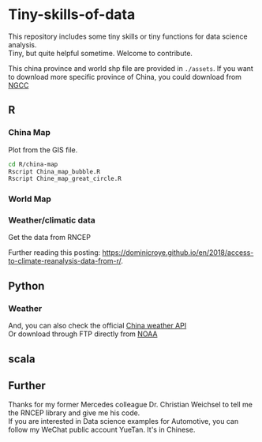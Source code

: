 # Tiny-skills-of-data

This repository includes some tiny skills or tiny functions for data science analysis. <br>
Tiny, but quite helpful sometime. Welcome to contribute.





This china province and world shp file are provided in `./assets`.
If you want to download more specific province of China, you could download from [NGCC](http://www.webmap.cn/mapDataAction.do?method=forw&resType=5&storeId=2&storeName=%E5%9B%BD%E5%AE%B6%E5%9F%BA%E7%A1%80%E5%9C%B0%E7%90%86%E4%BF%A1%E6%81%AF%E4%B8%AD%E5%BF%83)


## R
### China Map
Plot from the GIS file.

```bash
cd R/china-map
Rscript China_map_bubble.R
Rscript Chine_map_great_circle.R
```

### World Map


### Weather/climatic data
Get the data from RNCEP

Further reading this posting: https://dominicroye.github.io/en/2018/access-to-climate-reanalysis-data-from-r/.



## Python
### Weather


And, you can also check the official [China weather API](http://data.cma.cn/Market/MarketList.html)<br>
Or download through FTP directly from [NOAA](https://www.esrl.noaa.gov/psd/data/gridded/help.html#FTP)


## scala


## Further

Thanks for my former Mercedes colleague Dr. Christian Weichsel to tell me the RNCEP library and give me his code.<br>
If you are interested in Data science examples for Automotive, you can follow my WeChat public account YueTan. It's in Chinese.



